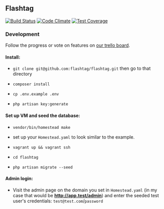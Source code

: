 ## Flashtag
 [![Build Status](https://travis-ci.org/flashtag/flashtag.svg?branch=master)](https://travis-ci.org/flashtag/flashtag)
 [![Code Climate](https://codeclimate.com/github/flashtag/flashtag/badges/gpa.svg)](https://codeclimate.com/github/flashtag/flashtag)
 [![Test Coverage](https://codeclimate.com/github/flashtag/flashtag/badges/coverage.svg)](https://codeclimate.com/github/flashtag/flashtag/coverage)

### Development

Follow the progress or vote on features on [our trello board](https://trello.com/b/KWzDShYs/flashtag).

#### Install:

 - `git clone git@github.com:flashtag/flashtag.git` then go to that directory
 
 - `composer install`
 
 - `cp .env.example .env`
 
 - `php artisan key:generate`
 
#### Set up VM and seed the database:

 - `vendor/bin/homestead make`

 - set up your `Homestead.yaml` to look similar to the example.

 - `vagrant up && vagrant ssh`
 
 - `cd flashtag`

 - `php artisan migrate --seed`

#### Admin login:
 
 - Visit the admin page on the domain you set in `Homestead.yaml` (in my case that would be **http://app.test/admin**) and enter the seeded test user's credentials: `test@test.com`/`password`
 
